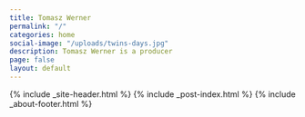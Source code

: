```yaml
---
title: Tomasz Werner
permalink: "/"
categories: home
social-image: "/uploads/twins-days.jpg"
description: Tomasz Werner is a producer
page: false
layout: default
---
```


{% include _site-header.html %}
{% include _post-index.html %}
{% include _about-footer.html %}
